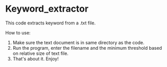 # Keyword_extractor
This code extracts keyword from a .txt file.

How to use:
1) Make sure the text document is in same directory as the code.
2) Run the program, enter the filename and the minimum threshold based on relative size of text file.
3) That's about it.  Enjoy!
